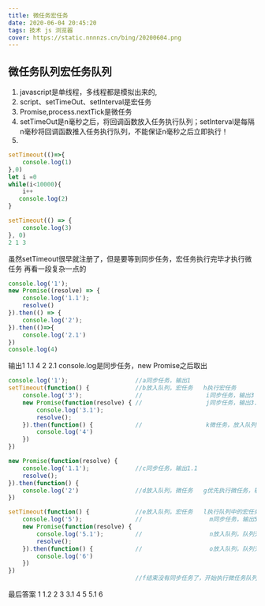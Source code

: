 ```yaml
---
title: 微任务宏任务
date: 2020-06-04 20:45:20
tags: 技术 js 浏览器 
cover: https://static.nnnnzs.cn/bing/20200604.png
---
```


## 微任务队列宏任务队列
1. javascript是单线程，多线程都是模拟出来的,
2. script、setTimeOut、setInterval是宏任务
3. Promise,process.nextTick是微任务
4. setTimeOut是n毫秒之后，将回调函数放入任务执行队列；setInterval是每隔n毫秒将回调函数推入任务执行队列，不能保证n毫秒之后立即执行！
5. 
```javascript
setTimeout(()=>{
    console.log(1)
},0)
let i =0
while(i<10000){
    i++
   console.log(2) 
}

setTimeout(() => {
    console.log(3)
}, 0)
2 1 3
```
 虽然setTimeout很早就注册了，但是要等到同步任务，宏任务执行完毕才执行微任务
再看一段复杂一点的
```javascript
console.log('1');
new Promise((resolve) => {
    console.log('1.1');
    resolve()
}).then(() => {
    console.log('2');
}).then(()=>{
    console.log('2.1')
})
console.log(4)
```
输出1 1.1  4 2 2.1 
console.log是同步任务，new Promise之后取出


```javascript 
console.log('1');                   //a同步任务，输出1
setTimeout(function() {             //b放入队列，宏任务   h执行宏任务
    console.log('3');               //                  i同步任务，输出3
    new Promise(function(resolve) { //                  j同步任务，输出3.1
        console.log('3.1');
        resolve();
    }).then(function() {            //                  k微任务，放入队列,插队输入4
        console.log('4')
    })
})

new Promise(function(resolve) {
    console.log('1.1');             //c同步任务，输出1.1
    resolve();
}).then(function() {
    console.log('2')                //d放入队列，微任务   g优先执行微任务，输出2
})

setTimeout(function() {             //e放入队列，宏任务   l执行队列中的宏任务
    console.log('5');               //                   m同步任务，输出5
    new Promise(function(resolve) {
        console.log('5.1');         //                   n放入队列，队列无任务，立即执行输出5.1
        resolve();
    }).then(function() {            //                   o放入队列，队列无任务，立即执行输出6
        console.log('6')
    })
})
                                    //f结束没有同步任务了，开始执行微任务队列
```
最后答案
1 1.2 2 3 3.1 4 5 5.1 6